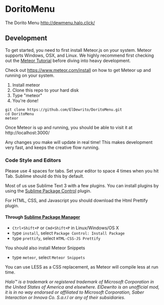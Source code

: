 # DoritoMenu
The Dorito Menu
http://dewmenu.halo.click/

## Development
To get started, you need to first install Meteor.js on your system. Meteor supports Windows, OSX, and Linux. We highly recommend first checking out the [Meteor Tutorial](https://www.meteor.com/tutorials/blaze/creating-an-app) before diving into heavy development. 

Check out https://www.meteor.com/install on how to get Meteor up and running on your system.

1. Install meteor
2. Clone this repo to your hard disk
3. Type "meteor"
4. You're done!
```
git clone https://github.com/ElDewrito/DoritoMenu.git
cd DoritoMenu
meteor
```
Once Meteor is up and running, you should be able to visit it at http://localhost:3000/

Any changes you make will update in real time! This makes development very fast, and keeps the creative flow running.

### Code Style and Editors
Please use 4 spaces for tabs. Set your editor to space 4 times when you hit Tab. Sublime should do this by default.

Most of us use Sublime Text 3 with a few plugins. You can install plugins by using the [Sublime Package Control](https://packagecontrol.io/installation) plugin. 

For HTML, CSS, and Javascript you should download the Html Prettify plugin.

#### Through [Sublime Package Manager](http://wbond.net/sublime_packages/package_control)

* `Ctrl+Shift+P` or `Cmd+Shift+P` in Linux/Windows/OS X
* type `install`, select `Package Control: Install Package`
* type `prettify`, select `HTML-CSS-JS Prettify`

You should also install Meteor Snippets
* type `meteor`, select `Meteor Snippets`

You can use LESS as a CSS replacement, as Meteor will compile less at run time. 



*Halo™ is a trademark or registered trademark of Microsoft Corporation in the United States of America and elsewhere. ElDewrito is an unofficial mod, it is in no way endorsed or affiliated to Microsoft Corporation, Saber Interaction or Innova Co. S.a.r.l or any of their subsidiaries.*

